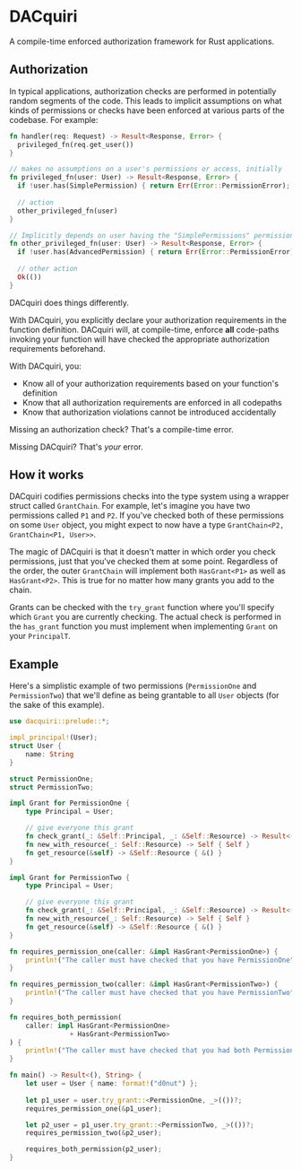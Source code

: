 # DACquiri
A compile-time enforced authorization framework for Rust applications.

## Authorization
In typical applications, authorization checks are performed in potentially random segments of the code. This leads to implicit assumptions on what kinds of permissions or checks have been enforced at various parts of the codebase. For example:

```rust
fn handler(req: Request) -> Result<Response, Error> {
  privileged_fn(req.get_user())
}

// makes no assumptions on a user's permissions or access, initially
fn privileged_fn(user: User) -> Result<Response, Error> {
  if !user.has(SimplePermission) { return Err(Error::PermissionError); }
  
  // action
  other_privileged_fn(user)
}

// Implicitly depends on user having the "SimplePermissions" permission or role. 
fn other_privileged_fn(user: User) -> Result<Response, Error> {
  if !user.has(AdvancedPermission) { return Err(Error::PermissionError); }
  
  // other action
  Ok(())
}
```

DACquiri does things differently.

With DACquiri, you explicitly declare your authorization requirements in the function definition. DACquiri will, at compile-time, enforce **all** code-paths invoking your function will have checked the appropriate authorization requirements beforehand.

With DACquiri, you:

* Know all of your authorization requirements based on your function's definition
* Know that all authorization requirements are enforced in all codepaths
* Know that authorization violations cannot be introduced accidentally

Missing an authorization check? That's a compile-time error.

Missing DACquiri? That's *your* error.

## How it works

DACquiri codifies permissions checks into the type system using a wrapper struct called `GrantChain`. For example, let's imagine you have two permissions called `P1` and `P2`. If you've checked both of these permissions on some `User` object, you might expect to now have a type `GrantChain<P2, GrantChain<P1, User>>`.

The magic of DACquiri is that it doesn't matter in which order you check permissions, just that you've checked them at some point. Regardless of the order, the outer `GrantChain` will implement both `HasGrant<P1>` as well as `HasGrant<P2>`. This is true for no matter how many grants you add to the chain.

Grants can be checked with the `try_grant` function where you'll specify which `Grant` you are currently checking. The actual check is performed in the `has_grant` function you must implement when implementing `Grant` on your `PrincipalT`. 

## Example

Here's a simplistic example of two permissions (`PermissionOne` and `PermissionTwo`) that we'll define as being grantable to all `User` objects (for the sake of this example).

```rust
use dacquiri::prelude::*;

impl_principal!(User);
struct User {
    name: String
}

struct PermissionOne;
struct PermissionTwo;

impl Grant for PermissionOne {
    type Principal = User;

    // give everyone this grant
    fn check_grant(_: &Self::Principal, _: &Self::Resource) -> Result<(), String> { Ok(()) }
    fn new_with_resource(_: Self::Resource) -> Self { Self }
    fn get_resource(&self) -> &Self::Resource { &() }
}

impl Grant for PermissionTwo {
    type Principal = User;

    // give everyone this grant
    fn check_grant(_: &Self::Principal, _: &Self::Resource) -> Result<(), String> { Ok(()) }
    fn new_with_resource(_: Self::Resource) -> Self { Self }
    fn get_resource(&self) -> &Self::Resource { &() }
}

fn requires_permission_one(caller: &impl HasGrant<PermissionOne>) {
    println!("The caller must have checked that you have PermissionOne");
}

fn requires_permission_two(caller: &impl HasGrant<PermissionTwo>) {
    println!("The caller must have checked that you have PermissionTwo");
}

fn requires_both_permission(
    caller: impl HasGrant<PermissionOne>
               + HasGrant<PermissionTwo>
) {
    println!("The caller must have checked that you had both PermissionOne and PermissionTwo");
}

fn main() -> Result<(), String> {
    let user = User { name: format!("d0nut") };
    
    let p1_user = user.try_grant::<PermissionOne, _>(())?;
    requires_permission_one(&p1_user);

    let p2_user = p1_user.try_grant::<PermissionTwo, _>(())?;
    requires_permission_two(&p2_user);

    requires_both_permission(p2_user);
}
```